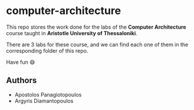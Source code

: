 # computer-architecture

This repo stores the work done for the labs of the **Computer Architecture** course taught in **Aristotle University of Thessaloniki**.

There are 3 labs for these course, and we can find each one of them in the corresponding folder of this repo.

Have fun :smile:

## Authors
- Apostolos Panagiotopoulos
- Argyris Diamantopoulos